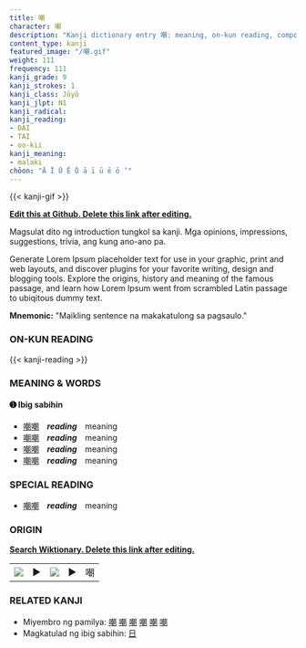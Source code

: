```yaml
---
title: 嘲
character: 嘲
description: "Kanji dictionary entry 嘲: meaning, on-kun reading, compounds, origin, related kanji"
content_type: kanji
featured_image: "/嘲.gif"
weight: 111
frequency: 111
kanji_grade: 9
kanji_strokes: 1
kanji_class: Jōyō
kanji_jlpt: N1
kanji_radical: 
kanji_reading: 
- DAI
- TAI
- oo-kii
kanji_meaning:
- malaki
chōon: "Ā Ī Ū Ē Ō ā ī ū ē ō ’"
---
```

[//]: # (Don't edit the line below. Kanji animated GIF code is automatically generated.)
{{< kanji-gif >}}

[//]: # (Edit below this line.)

**[Edit this at Github. Delete this link after editing.](https://github.com/tim0g/tim/tree/main/content/kanji/嘲/index.md)**

Magsulat dito ng introduction tungkol sa kanji. Mga opinions, impressions, suggestions, trivia, ang kung ano-ano pa.

Generate Lorem Ipsum placeholder text for use in your graphic, print and web layouts, and discover plugins for your favorite writing, design and blogging tools. Explore the origins, history and meaning of the famous passage, and learn how Lorem Ipsum went from scrambled Latin passage to ubiqitous dummy text.
 
**Mnemonic:** "Maikling sentence na makakatulong sa pagsaulo."

### ON-KUN READING

[//]: # (Don't edit the line below. ON-KUN READING code is automatically generated.)
{{< kanji-reading >}}

### MEANING & WORDS

#### ➊ **Ibig sabihin**
  - [嘲](../嘲)[嘲](../嘲)　***reading***　meaning
  - [嘲](../嘲)[嘲](../嘲)　***reading***　meaning
  - [嘲](../嘲)[嘲](../嘲)　***reading***　meaning
  - [嘲](../嘲)[嘲](../嘲)　***reading***　meaning

### SPECIAL READING
  - [嘲](../嘲)[嘲](../嘲)　***reading***　meaning

### ORIGIN

**[Search Wiktionary. Delete this link after editing.](https://wiktionary.org/wiki/嘲)**
<table class="kanji-table"><tr><td>
<img src="60px-嘲-bronze.svg.png">
</td><td>▶</td><td>
<img src="60px-嘲-oracle.svg.png">
</td><td>▶</td>
<td class="kanji-origin">嘲</td>
</tr></table>

### RELATED KANJI
- Miyembro ng pamilya: [嘲](../嘲) [嘲](../嘲) [嘲](../嘲) [嘲](../嘲) [嘲](../嘲) [嘲](../嘲)
- Magkatulad ng ibig sabihin: [日](../日)
